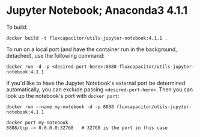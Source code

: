 # Jupyter Notebook; Anaconda3 4.1.1

To build:

```
docker build -t fluxcapacitor/utils-jupyter-notebook:4.1.1 .
```

To run on a local port (and have the container run in the background, detached), use the following command:

```shell
docker run -d -p <desired-port-here>:8888 fluxcapacitor/utils-jupyter-notebook:4.1.1
```

If you'd like to have the Jupyter Notebook's external port be determined automatically, you can exclude passing `<desired-port-here>`. Then you can look up the notebook's port with `docker port`:

```shell
docker run --name my-notebook -d -p 8888 fluxcapacitor/utils-jupyter-notebook:4.1.1

docker port my-notebook
8888/tcp -> 0.0.0.0:32768   # 32768 is the port in this case
```
